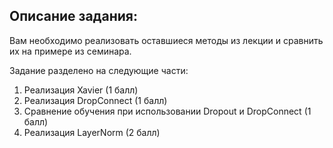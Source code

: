## Описание задания:

Вам необходимо реализовать оставшиеся методы из лекции и сравнить их на примере из семинара.

Задание разделено на следующие части:
1. Реализация Xavier (1 балл)
2. Реализация DropConnect (1 балл)
3. Сравнение обучения при использовании Dropout и DropConnect (1 балл)
4. Реализация LayerNorm (2 балл)